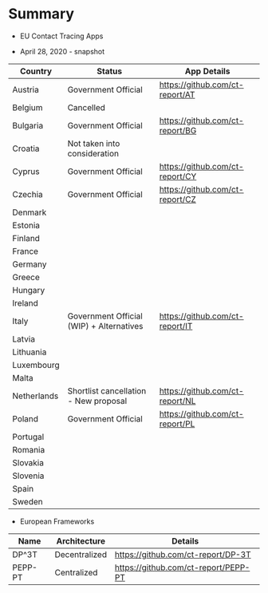 # Summary

- EU Contact Tracing Apps

- April 28, 2020 - snapshot

Country | Status | App Details
--------|--------|------------
Austria | Government Official | https://github.com/ct-report/AT
Belgium | Cancelled |
Bulgaria | Government Official | https://github.com/ct-report/BG
Croatia | Not taken into consideration |
Cyprus | Government Official | https://github.com/ct-report/CY
Czechia | Government Official | https://github.com/ct-report/CZ
Denmark | |
Estonia | |
Finland | |
France | |
Germany | |
Greece | |
Hungary | |
Ireland | |
Italy | Government Official (WIP) + Alternatives | https://github.com/ct-report/IT
Latvia | |
Lithuania | |
Luxembourg | |
Malta | |
Netherlands | Shortlist cancellation - New proposal | https://github.com/ct-report/NL
Poland | Government Official | https://github.com/ct-report/PL
Portugal | |
Romania | |
Slovakia | |
Slovenia | |
Spain | |
Sweden | |

- European Frameworks

Name | Architecture | Details
-----|--------------|--------
DP^3T | Decentralized | https://github.com/ct-report/DP-3T
PEPP-PT | Centralized | https://github.com/ct-report/PEPP-PT
